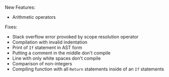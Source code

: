 New Features:
* Arithmetic operators

Fixes:
* Stack overflow error provoked by scope resolution operator
* Compilation with invalid indentation
* Print of `If` statement in AST form
* Putting a comment in the middle don't compile
* Line with only white spaces don't compile
* Comparison of non-integers
* Compiling function with all `Return` statements inside of an `If` statements
